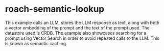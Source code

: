# roach-semantic-lookup
This example calls an LLM, stores the LLM response as text, along with both a vector embedding of the prompt and the text of the prompt used. The datastore used is CRDB.  The example also showcases searching for a prompt using Vector Search in order to avoid repeated calls to the LLM.  This is known as semantic caching.
